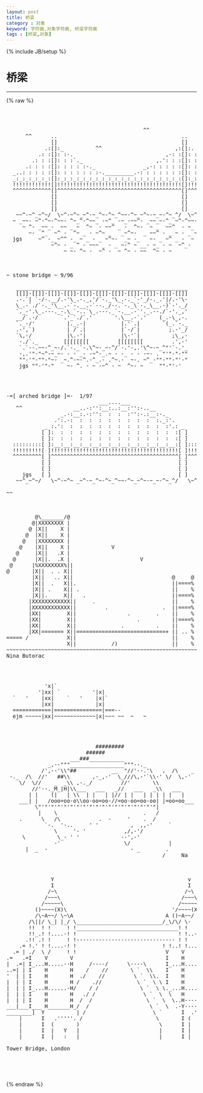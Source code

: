 ```yaml
---
layout: post
title: 桥梁
category : 对象
keyword: 字符画,对象字符画, 桥梁字符画
tags : [桥梁,对象]
---
```

{% include JB/setup %}
# 桥梁
---
{% raw %}
<pre>



                                           ^^
      ^^      ..                                       ..
              []                                       []
            .:[]:_          ^^                       ,:[]:.
          .: :[]: :-.                             ,-: :[]: :.
        .: : :[]: : :`._                       ,.&#039;: : :[]: : :.
      .: : : :[]: : : : :-._               _,-: : : : :[]: : : :.
  _..: : : : :[]: : : : : : :-._________.-: : : : : : :[]: : : : :-._
  _:_:_:_:_:_:[]:_:_:_:_:_:_:_:_:_:_:_:_:_:_:_:_:_:_:_:[]:_:_:_:_:_:_
  !!!!!!!!!!!![]!!!!!!!!!!!!!!!!!!!!!!!!!!!!!!!!!!!!!!![]!!!!!!!!!!!!!
  ^^^^^^^^^^^^[]^^^^^^^^^^^^^^^^^^^^^^^^^^^^^^^^^^^^^^^[]^^^^^^^^^^^^^
              []                                       []
              []                                       []
              []                                       []
   ~~^-~^_~^~/  \~^-~^~_~^-~_^~-^~_^~~-^~_~^~-~_~-^~_^/  \~^-~_~^-~~- 
  ~ _~~- ~^-^~-^~~- ^~_^-^~~_ -~^_ -~_-~~^- _~~_~-^_ ~^-^~~-_^-~ ~^
     ~ ^- _~~_-  ~~ _ ~  ^~  - ~~^ _ -  ^~-  ~ _  ~~^  - ~_   - ~^_~
       ~-  ^_  ~^ -  ^~ _ - ~^~ _   _~^~-  _ ~~^ - _ ~ - _ ~~^ -
  jgs     ~^ -_ ~^^ -_ ~ _ - _ ~^~-  _~ -_   ~- _ ~^ _ -  ~ ^-
              ~^~ - _ ^ - ~~~ _ - _ ~-^ ~ __- ~_ - ~  ~^_-
                  ~ ~- ^~ -  ~^ -  ~ ^~ - ~~  ^~ - ~



~ stone bridge ~ 9/96

   ______________________________________________________
   [[]]-[[]]-[[]]-[[]]-[[]]-[[]]-[[]]-[[]]-[[]]-[[]]-[[]]
   .-.`| `-/-.__/.-&#039;\_.-._,&#039;/`-._&#039;\_.-._`-&#039;_/-._.&#039;|/.-&#039;\-
   \_.-`./`-._&#039;\__.-`-.__.-`--._/--.`-._\`-._\__.-)`-&#039;._/
   `._-&#039;.\_.---._-.\_`-..`\_.---._`-.__.-`&#039;._.--./`-&#039;._,&#039;
   __/`.-/       `.&#039;_`./`.&#039;       &#039;.\__.-`.&#039;    (_.-\_,-.
   `._-/&#039;          |._.-|           |.&#039;`.|       `(_.`-._
   .-&#039;,`)          | /`.|           |`-/`|         ;.-&#039;_/
   `\,-/           |\.-&#039;|           |\-&#039;`|          ;\_,-
    -./`._        [[[[[[[[         [[[[[[[[         .&#039;,-&#039;
    `.`--.~~-^_~-/.`-._`-.\^~-_~-^/`-.&#039;-,.&#039;\^~-~_^&quot;&#039;`-.&#039;_
    -,.&#039;&quot;-&quot;~^-~_~- - - _- -~^-_.~ - -_ - - -~- . &quot;&#039;&quot;-&quot;-&quot;&quot;
    &quot;&quot;-&#039;&quot;-&quot;&quot;-&quot;~- _~.^-~-^.-^_.- .^~.-  ~-. ~^_-&quot;&quot;-&quot;&quot;-&quot;&#039;-&quot;
    jgs &quot;&quot;-&#039;&quot;-&quot;    ~- ^. - ~ -~^ - ~  ^~- ~     &quot;&quot;-&quot;&#039;-&#039;




-=[ arched bridge ]=-  1/97
                             ___....___
   ^^                __..-:&#039;&#039;:__:..:__:&#039;&#039;:-..__
                 _.-:__:.-:&#039;&#039;:  :  :  :&#039;&#039;:-.:__:-._
               .&#039;:.-:  :  :  :  :  :  :  :  :  :._:&#039;.
            _ :.&#039;:  :  :  :  :  :  :  :  :  :  :  :&#039;.: _
           [ ]:  :  :  :  :  :  :  :  :  :  :  :  :  :[ ]
           [ ]:  :  :  :  :  :  :  :  :  :  :  :  :  :[ ]
  :::::::::[ ]:__:__:__:__:__:__:__:__:__:__:__:__:__:[ ]:::::::::::
  !!!!!!!!![ ]!!!!!!!!!!!!!!!!!!!!!!!!!!!!!!!!!!!!!!!![ ]!!!!!!!!!!!
  ^^^^^^^^^[ ]^^^^^^^^^^^^^^^^^^^^^^^^^^^^^^^^^^^^^^^^[ ]^^^^^^^^^^^
           [ ]                                        [ ]
           [ ]                                        [ ]
     jgs   [ ]                                        [ ]
   ~~^_~^~/   \~^-~^~ _~^-~_^~-^~_^~~-^~_~^~-~_~-^~_^/   \~^ ~~_ ^

~~



         @\_______/@
        @|XXXXXXXX |
       @ |X||    X |
      @  |X||    X |
     @   |XXXXXXXX |
    @    |X||    X |             V
   @     |X||   .X |
  @      |X||.  .X |                      V
 @      |%XXXXXXXX%||
@       |X||  . . X||
        |X||   .. X||                               @     @
        |X||  .   X||.                              ||====%
        |X|| .    X|| .                             ||    %
        |X||.     X||   .                           ||====%
       |XXXXXXXXXXXX||     .                        ||    %
       |XXXXXXXXXXXX||         .                 .  ||====% .
       |XX|        X||                .        .    ||    %  .
       |XX|        X||                   .          ||====%   .
       |XX|        X||              .          .    ||    %     .
       |XX|======= X||============================+ || .. %  ........
===== /            X||                              ||    %
                   X||           /)                 ||    %
~~~~~~~~~~~~~~~~~~~~~~~~~~~~~~~~~~~~~~~~~~~~~~~~~~~~~~~~~~~~~~~~~~~~~~~~
Nina Butorac




            &#039;x|`
          &#039;|xx| `          &#039;|x|
  `   &#039;    |xx|    `   &#039;    |x|`
           |xx|             |x|
  ============|===============|===--
  ejm ~~~~~|xx|~~~~~~~~~~~~~|x|~~~ ~~  ~   ~




                            #########                      
                         ######                            
                    ___###___________                      
             _,--&quot;&quot;&quot;_________________&quot;&quot;&quot;--._               
           /&#039;,--&#039;\\&quot;##           __  &quot;//&#039;--.&#039;\   ,  /\    _
 -._  /\  //&#039;   ##\\       ,-_,-&#039;  \_///\,-&#039;`\\-&#039; \/  \,-&#039; 
    \/  \//    _  _\\ ,-._/         //&#039;       \\           
        //&#039;--._M_|H|\\___   ___   _//   ___   _\\   ___    
       | |    (|   | \\  | |   | |// | |   | | | | |   |   
    ___| |   /ooo=oo-o\\oo-oo=oo-//=oo-oo=oo-oo| |=oo=oo___
         \&quot;&#039;&quot;&#039;&quot;&#039;&quot;&#039;&quot;&#039;&quot;&#039;&quot;&#039;&quot;&#039;&quot;&#039;&quot;&#039;&quot;&#039;&quot;&#039;&quot;&#039;&quot;&#039;&quot;&#039;&quot;&#039;&quot;&#039;&quot;&#039;&quot;|           
          |    \                           .   /           
    .      \   /\            .  -     &#039;    .  /            
            `-.  &#039;-..     &#039; &#039;          ,  ,,-&#039;     `       
               \     &#039;- &#039;            ,/,-&#039;/                
     \          \_- &#039; &#039;             --&#039;,-&#039;                 
               -&#039;                    \/            |       
      |  _  -                          - _        .       
                                                 /     Na    



              Y                                          v
              I                                          I
             /~\                                        /~\
            /~~~\                                      /~~~\
           /~~~~~\                                    /~~~~~\
         ()~~~~(X)\                                 &#039;/~~~~(X)\ A
         /\~A~~/ \~\A                             A ()~A~~/ \_/ \
       /\||/ \_| |_/ \___________________________/_\/\/ \-    ! !
       !!  ! !     ! !________________________________! !     ! !
       !!_.! !....-! !                                ! !..-&#039;&#039;! ! =.
      .!! .! !     ! !------------------------------- ! !     ! ! |=.
    .= !.&#039; ! !....-! !                           ! !..! !...-&#039; V=.| =.
  .= | ./  \ /     ! !                            V    V       H =.  =..
.=   .=I    V       V                             I    H       H  |=.  |=.
|  .=| I_...H.....--H     /----/      \----\      I_...H....-&#039;&#039;H  | |=.| |
..=| | I    H       H    /    //       \ `  \\    I    H       H  | |  =.
&#039;  | | I    H       H  ./    //         \ `  \\.  I    H       H  | |  | &#039;
|  | | I    H       H /    .//           \ `  \ \ I    H       H  | |  | |
|  | | I_...H......-H/    / /             \ `  \ \._...H.....-&#039;H  | |  | |
|  | | I    H       H   ./ /               \ `  \  \   H       H    |    |
|  | | I    H       H  /  /                 \ `  \  \..H-------H---+------
___|___I___ H_______H_/  /                   \ `  \  .-Y-----------+------
________]  Y          | /                     \ `      I  .&#039;&#039;&#039;&#039;&#039;.  |
    |      I   .&#039;&#039;&#039;&#039;&#039;. /                       \       I (       ) |
    |      I  (       )                         \      I |   Y   | |
    |      I  |   Y   |                         |      I |   :   | |
    |      I  |   :   |                         |      I |   :   | |Meph.

Tower Bridge, London



 </pre>
{% endraw %}
